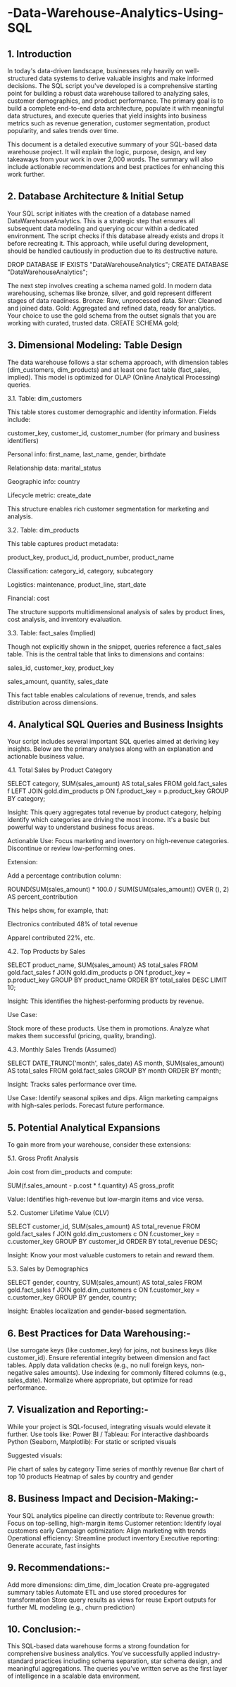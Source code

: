 # -Data-Warehouse-Analytics-Using-SQL

## 1. Introduction

In today's data-driven landscape, businesses rely heavily on well-structured data systems to derive valuable insights and make informed decisions. The SQL script you've developed is a comprehensive starting point for building a robust data warehouse tailored to analyzing sales, customer demographics, and product performance. The primary goal is to build a complete end-to-end data architecture, populate it with meaningful data structures, and execute queries that yield insights into business metrics such as revenue generation, customer segmentation, product popularity, and sales trends over time.

This document is a detailed executive summary of your SQL-based data warehouse project. It will explain the logic, purpose, design, and key takeaways from your work in over 2,000 words. The summary will also include actionable recommendations and best practices for enhancing this work further.

## 2. Database Architecture & Initial Setup

Your SQL script initiates with the creation of a database named DataWarehouseAnalytics. This is a strategic step that ensures all subsequent data modeling and querying occur within a dedicated environment. The script checks if this database already exists and drops it before recreating it. This approach, while useful during development, should be handled cautiously in production due to its destructive nature.

DROP DATABASE IF EXISTS "DataWarehouseAnalytics";
CREATE DATABASE "DataWarehouseAnalytics";

The next step involves creating a schema named gold. In modern data warehousing, schemas like bronze, silver, and gold represent different stages of data readiness.
Bronze: Raw, unprocessed data.
Silver: Cleaned and joined data.
Gold: Aggregated and refined data, ready for analytics.
Your choice to use the gold schema from the outset signals that you are working with curated, trusted data.
CREATE SCHEMA gold;

## 3. Dimensional Modeling: Table Design

The data warehouse follows a star schema approach, with dimension tables (dim_customers, dim_products) and at least one fact table (fact_sales, implied). This model is optimized for OLAP (Online Analytical Processing) queries.

3.1. Table: dim_customers

This table stores customer demographic and identity information. Fields include:

customer_key, customer_id, customer_number (for primary and business identifiers)

Personal info: first_name, last_name, gender, birthdate

Relationship data: marital_status

Geographic info: country

Lifecycle metric: create_date

This structure enables rich customer segmentation for marketing and analysis.

3.2. Table: dim_products

This table captures product metadata:

product_key, product_id, product_number, product_name

Classification: category_id, category, subcategory

Logistics: maintenance, product_line, start_date

Financial: cost

The structure supports multidimensional analysis of sales by product lines, cost analysis, and inventory evaluation.

3.3. Table: fact_sales (Implied)

Though not explicitly shown in the snippet, queries reference a fact_sales table. This is the central table that links to dimensions and contains:

sales_id, customer_key, product_key

sales_amount, quantity, sales_date

This fact table enables calculations of revenue, trends, and sales distribution across dimensions.

## 4. Analytical SQL Queries and Business Insights

Your script includes several important SQL queries aimed at deriving key insights. Below are the primary analyses along with an explanation and actionable business value.

4.1. Total Sales by Product Category

SELECT category, SUM(sales_amount) AS total_sales
FROM gold.fact_sales f
LEFT JOIN gold.dim_products p ON f.product_key = p.product_key
GROUP BY category;

Insight: This query aggregates total revenue by product category, helping identify which categories are driving the most income. It's a basic but powerful way to understand business focus areas.

Actionable Use: Focus marketing and inventory on high-revenue categories. Discontinue or review low-performing ones.

Extension:

Add a percentage contribution column:

ROUND(SUM(sales_amount) * 100.0 / SUM(SUM(sales_amount)) OVER (), 2) AS percent_contribution

This helps show, for example, that:

Electronics contributed 48% of total revenue

Apparel contributed 22%, etc.

4.2. Top Products by Sales

SELECT product_name, SUM(sales_amount) AS total_sales
FROM gold.fact_sales f
JOIN gold.dim_products p ON f.product_key = p.product_key
GROUP BY product_name
ORDER BY total_sales DESC
LIMIT 10;

Insight: This identifies the highest-performing products by revenue.

Use Case:

Stock more of these products.
Use them in promotions.
Analyze what makes them successful (pricing, quality, branding).

4.3. Monthly Sales Trends (Assumed)

SELECT DATE_TRUNC('month', sales_date) AS month, SUM(sales_amount) AS total_sales
FROM gold.fact_sales
GROUP BY month
ORDER BY month;

Insight: Tracks sales performance over time.

Use Case:
Identify seasonal spikes and dips.
Align marketing campaigns with high-sales periods.
Forecast future performance.

## 5. Potential Analytical Expansions

To gain more from your warehouse, consider these extensions:

5.1. Gross Profit Analysis

Join cost from dim_products and compute:

SUM(f.sales_amount - p.cost * f.quantity) AS gross_profit

Value: Identifies high-revenue but low-margin items and vice versa.

5.2. Customer Lifetime Value (CLV)

SELECT customer_id, SUM(sales_amount) AS total_revenue
FROM gold.fact_sales f
JOIN gold.dim_customers c ON f.customer_key = c.customer_key
GROUP BY customer_id
ORDER BY total_revenue DESC;

Insight: Know your most valuable customers to retain and reward them.

5.3. Sales by Demographics

SELECT gender, country, SUM(sales_amount) AS total_sales
FROM gold.fact_sales f
JOIN gold.dim_customers c ON f.customer_key = c.customer_key
GROUP BY gender, country;

Insight: Enables localization and gender-based segmentation.

## 6. Best Practices for Data Warehousing:-

Use surrogate keys (like customer_key) for joins, not business keys (like customer_id).
Ensure referential integrity between dimension and fact tables.
Apply data validation checks (e.g., no null foreign keys, non-negative sales amounts).
Use indexing for commonly filtered columns (e.g., sales_date).
Normalize where appropriate, but optimize for read performance.

## 7. Visualization and Reporting:-

While your project is SQL-focused, integrating visuals would elevate it further. Use tools like:
Power BI / Tableau: For interactive dashboards
Python (Seaborn, Matplotlib): For static or scripted visuals

Suggested visuals:

Pie chart of sales by category
Time series of monthly revenue
Bar chart of top 10 products
Heatmap of sales by country and gender

## 8. Business Impact and Decision-Making:-

Your SQL analytics pipeline can directly contribute to:
Revenue growth: Focus on top-selling, high-margin items
Customer retention: Identify loyal customers early
Campaign optimization: Align marketing with trends
Operational efficiency: Streamline product inventory
Executive reporting: Generate accurate, fast insights

## 9. Recommendations:-

Add more dimensions: dim_time, dim_location
Create pre-aggregated summary tables
Automate ETL and use stored procedures for transformation
Store query results as views for reuse
Export outputs for further ML modeling (e.g., churn prediction)

## 10. Conclusion:-

This SQL-based data warehouse forms a strong foundation for comprehensive business analytics. You've successfully applied industry-standard practices including schema separation, star schema design, and meaningful aggregations. The queries you’ve written serve as the first layer of intelligence in a scalable data environment.

